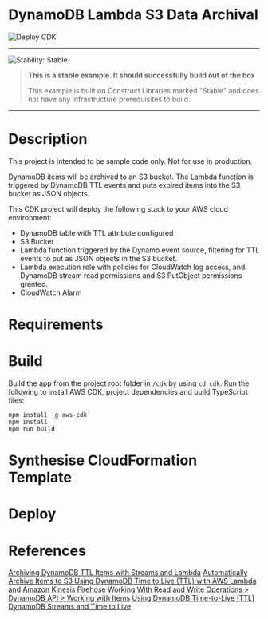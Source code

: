 # DynamoDB Lambda S3 Data Archival

![Deploy CDK](https://github.com/rainbowchook/function-ttl-ts/actions/workflows/aws-cdk-lambda.yml/badge.svg)

<!--BEGIN STABILITY BANNER-->
---

![Stability: Stable](https://img.shields.io/badge/stability-Stable-success.svg?style=for-the-badge)

> **This is a stable example. It should successfully build out of the box**
>
> This example is built on Construct Libraries marked "Stable" and does not have any infrastructure prerequisites to build.
---
<!--END STABILITY BANNER-->

# Description

This project is intended to be sample code only.  Not for use in production.

DynamoDB items will be archived to an S3 bucket.  The Lambda function is triggered by DynamoDB TTL events and puts expired items into the S3 bucket as JSON objects.

This CDK project will deploy the following stack to your AWS cloud environment:

- DynamoDB table with TTL attribute configured
- S3 Bucket
- Lambda function triggered by the Dynamo event source, filtering for TTL events to put as JSON objects in the S3 bucket.
- Lambda execution role with policies for CloudWatch log access, and DynamoDB stream read permissions and S3 PutObject permissions granted.
- CloudWatch Alarm

# Requirements


# Build

Build the app from the project root folder in `/cdk` by using `cd cdk`.  Run the following to install AWS CDK, project dependencies and build TypeScript files:

```
npm install -g aws-cdk
npm install
npm run build
```

# Synthesise CloudFormation Template


# Deploy


# References

[Archiving DynamoDB TTL Items with Streams and Lambda](https://medium.com/@leeroy.hannigan/archiving-dynamodb-ttl-items-with-streams-and-lambda-17a8a4c20151)
[Automatically Archive Items to S3 Using DynamoDB Time to Live (TTL) with AWS Lambda and Amazon Kinesis Firehose](https://aws.amazon.com/blogs/database/automatically-archive-items-to-s3-using-dynamodb-time-to-live-with-aws-lambda-and-amazon-kinesis-firehose/)
[Working With Read and Write Operations > DynamoDB API > Working with Items](https://docs.aws.amazon.com/amazondynamodb/latest/developerguide/WorkingWithItems.html)
[Using DynamoDB Time-to-Live (TTL)](https://docs.aws.amazon.com/amazondynamodb/latest/developerguide/time-to-live-ttl-before-you-start.html)
[DynamoDB Streams and Time to Live](https://docs.aws.amazon.com/amazondynamodb/latest/developerguide/time-to-live-ttl-streams.html)
